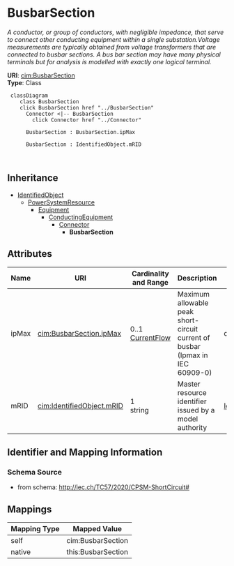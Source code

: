 # BusbarSection


_A conductor, or group of conductors, with negligible impedance, that serve to connect other conducting equipment within a single substation.Voltage measurements are typically obtained from voltage transformers that are connected to busbar sections. A bus bar section may have many physical terminals but for analysis is modelled with exactly one logical terminal._





**URI**: [cim:BusbarSection](http://iec.ch/TC57/CIM100#BusbarSection)<br />
**Type**: Class




```mermaid
 classDiagram
    class BusbarSection
    click BusbarSection href "../BusbarSection"
      Connector <|-- BusbarSection
        click Connector href "../Connector"
      
      BusbarSection : BusbarSection.ipMax
        
      BusbarSection : IdentifiedObject.mRID
        
      
```





## Inheritance
* [IdentifiedObject](IdentifiedObject.md)
    * [PowerSystemResource](PowerSystemResource.md)
        * [Equipment](Equipment.md)
            * [ConductingEquipment](ConductingEquipment.md)
                * [Connector](Connector.md)
                    * **BusbarSection**



## Attributes


| Name | URI | Cardinality and Range | Description | Inheritance |
| ---  | --- | --- | --- | --- |
| ipMax | [cim:BusbarSection.ipMax](http://iec.ch/TC57/CIM100#BusbarSection.ipMax) | 0..1 <br />  [CurrentFlow](CurrentFlow.md)  | Maximum allowable peak short-circuit current of busbar (Ipmax in IEC 60909-0) | direct |
| mRID | [cim:IdentifiedObject.mRID](http://iec.ch/TC57/CIM100#IdentifiedObject.mRID) | 1 <br />  string  | Master resource identifier issued by a model authority | [IdentifiedObject](IdentifiedObject.md) |









## Identifier and Mapping Information







### Schema Source


* from schema: http://iec.ch/TC57/2020/CPSM-ShortCircuit#





## Mappings

| Mapping Type | Mapped Value |
| ---  | ---  |
| self | cim:BusbarSection |
| native | this:BusbarSection |




